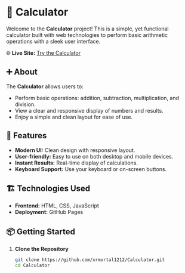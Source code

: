 # 🧮 Calculator

Welcome to the **Calculator** project! This is a simple, yet functional calculator built with web technologies to perform basic arithmetic operations with a sleek user interface.

🌐 **Live Site:** [Try the Calculator]([https://xrmortal1212.github.io/Calculator)

## ➕ About

The **Calculator** allows users to:
- Perform basic operations: addition, subtraction, multiplication, and division.
- View a clear and responsive display of numbers and results.
- Enjoy a simple and clean layout for ease of use.

## 🚀 Features

- **Modern UI:** Clean design with responsive layout.
- **User-friendly:** Easy to use on both desktop and mobile devices.
- **Instant Results:** Real-time display of calculations.
- **Keyboard Support:** Use your keyboard or on-screen buttons.

## 🏗️ Technologies Used

- **Frontend:** HTML, CSS, JavaScript
- **Deployment:** GitHub Pages

## 📦 Getting Started

1. **Clone the Repository**
   ```bash
   git clone https://github.com/xrmortal1212/Calculator.git
   cd Calculator
